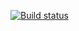 [![Build status](https://ci.appveyor.com/api/projects/status/kpps6q7s3epnkt56?svg=true)](https://ci.appveyor.com/project/Kvazavr/api-ci)
